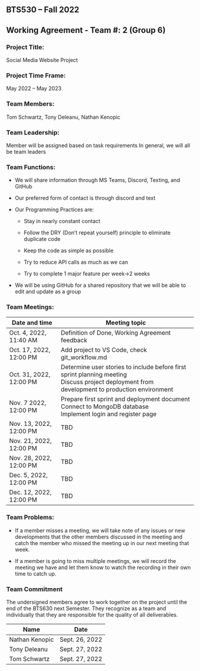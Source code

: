 ## BTS530 – Fall 2022 
## Working Agreement - Team #: 2 (Group 6) 

### Project Title:  
Social Media Website Project 

### Project Time Frame: 
May 2022 – May 2023 

### Team Members: 
Tom Schwartz, Tony Deleanu, Nathan Kenopic 

### Team Leadership: 
Member will be assigned based on task requirements
In general, we will all be team leaders

### Team Functions: 

 - <Collaboration and Sharing> We will share information through MS Teams, Discord, Texting, and GitHub 

 - <Preferred form of contact and overall availability> Our preferred form of contact is through discord and text 

 - <Programming Practices to be adopted>Our Programming Practices are: 

    - Stay in nearly constant contact 

    - Follow the DRY (Don’t repeat yourself) principle to eliminate duplicate code 

    - Keep the code as simple as possible 

    - Try to reduce API calls as much as we can 

    - Try to complete 1 major feature per week->2 weeks 

 
 - <How to merge the code into shared repository> We will be using GitHub for a shared repository that we will be able to edit and update as a group 
 
### Team Meetings: 
| Date and time | Meeting topic |
| --------- |  --------- |
| Oct. 4, 2022, 11:40 AM | Definition of Done, Working Agreement feedback |
| Oct. 17, 2022, 12:00 PM  | Add project to VS Code, check git_workflow.md |
| Oct. 31, 2022, 12:00 PM | Determine user stories to include before first sprint planning meeting<br>Discuss project deployment from development to production environment |
| Nov. 7 2022, 12:00 PM  | Prepare first sprint and deployment document<br>Connect to MongoDB database<br>Implement login and register page |
| Nov. 13, 2022, 12:00 PM  | TBD |
| Nov. 21, 2022, 12:00 PM  | TBD |
| Nov. 28, 2022, 12:00 PM  | TBD |
| Dec. 5, 2022, 12:00 PM  | TBD |
| Dec. 12, 2022, 12:00 PM  | TBD |

### Team Problems: 

 - <What to do when a member misses a meeting> If a member misses a meeting, we will take note of any issues or new developments that the other members discussed in the meeting and catch the member who missed the meeting up in our next meeting that week. 

 - If a member is going to miss multiple meetings, we will record the meeting we have and let them know to watch the recording in their own time to catch up. 

### Team Commitment 

The undersigned members agree to work together on the project until the end of the BTS630 next Semester.  They recognize as a team and individually that they are responsible for the quality of all deliverables. 

| Name | Date |
| --------- |  --------- |
| Nathan Kenopic | Sept. 26, 2022|
| Tony Deleanu |  Sept. 27, 2022|
| Tom Schwartz | Sept. 27, 2022|
